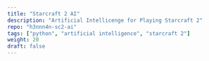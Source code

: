 ```yaml
---
title: "Starcraft 2 AI"
description: "Artificial Intellicenge for Playing Starcraft 2"
repo: "h3nnn4n-sc2-ai"
tags: ["python", "artificial intelligence", "starcraft 2"]
weight: 20
draft: false
---
```

